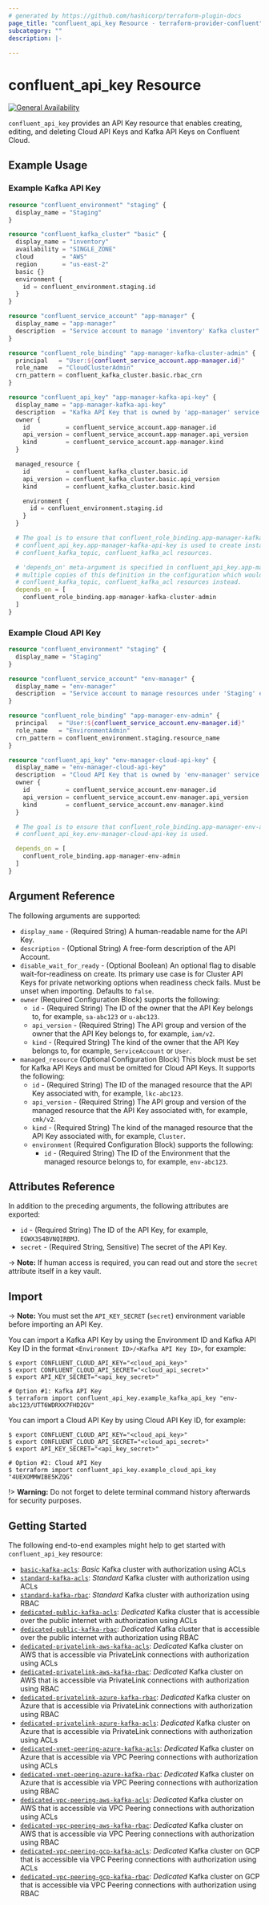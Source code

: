 ```yaml
---
# generated by https://github.com/hashicorp/terraform-plugin-docs
page_title: "confluent_api_key Resource - terraform-provider-confluent"
subcategory: ""
description: |-
  
---
```


# confluent_api_key Resource

[![General Availability](https://img.shields.io/badge/Lifecycle%20Stage-General%20Availability-%2345c6e8)](https://docs.confluent.io/cloud/current/api.html#section/Versioning/API-Lifecycle-Policy)

`confluent_api_key` provides an API Key resource that enables creating, editing, and deleting Cloud API Keys and Kafka API Keys on Confluent Cloud.

## Example Usage

### Example Kafka API Key
```terraform
resource "confluent_environment" "staging" {
  display_name = "Staging"
}

resource "confluent_kafka_cluster" "basic" {
  display_name = "inventory"
  availability = "SINGLE_ZONE"
  cloud        = "AWS"
  region       = "us-east-2"
  basic {}
  environment {
    id = confluent_environment.staging.id
  }
}

resource "confluent_service_account" "app-manager" {
  display_name = "app-manager"
  description  = "Service account to manage 'inventory' Kafka cluster"
}

resource "confluent_role_binding" "app-manager-kafka-cluster-admin" {
  principal   = "User:${confluent_service_account.app-manager.id}"
  role_name   = "CloudClusterAdmin"
  crn_pattern = confluent_kafka_cluster.basic.rbac_crn
}

resource "confluent_api_key" "app-manager-kafka-api-key" {
  display_name = "app-manager-kafka-api-key"
  description  = "Kafka API Key that is owned by 'app-manager' service account"
  owner {
    id          = confluent_service_account.app-manager.id
    api_version = confluent_service_account.app-manager.api_version
    kind        = confluent_service_account.app-manager.kind
  }

  managed_resource {
    id          = confluent_kafka_cluster.basic.id
    api_version = confluent_kafka_cluster.basic.api_version
    kind        = confluent_kafka_cluster.basic.kind

    environment {
      id = confluent_environment.staging.id
    }
  }

  # The goal is to ensure that confluent_role_binding.app-manager-kafka-cluster-admin is created before
  # confluent_api_key.app-manager-kafka-api-key is used to create instances of
  # confluent_kafka_topic, confluent_kafka_acl resources.

  # 'depends_on' meta-argument is specified in confluent_api_key.app-manager-kafka-api-key to avoid having
  # multiple copies of this definition in the configuration which would happen if we specify it in
  # confluent_kafka_topic, confluent_kafka_acl resources instead.
  depends_on = [
    confluent_role_binding.app-manager-kafka-cluster-admin
  ]
}
```

### Example Cloud API Key
```terraform
resource "confluent_environment" "staging" {
  display_name = "Staging"
}

resource "confluent_service_account" "env-manager" {
  display_name = "env-manager"
  description  = "Service account to manage resources under 'Staging' environment on Confluent Cloud"
}

resource "confluent_role_binding" "app-manager-env-admin" {
  principal   = "User:${confluent_service_account.env-manager.id}"
  role_name   = "EnvironmentAdmin"
  crn_pattern = confluent_environment.staging.resource_name
}

resource "confluent_api_key" "env-manager-cloud-api-key" {
  display_name = "env-manager-cloud-api-key"
  description  = "Cloud API Key that is owned by 'env-manager' service account"
  owner {
    id          = confluent_service_account.env-manager.id
    api_version = confluent_service_account.env-manager.api_version
    kind        = confluent_service_account.env-manager.kind
  }

  # The goal is to ensure that confluent_role_binding.app-manager-env-admin is created before
  # confluent_api_key.env-manager-cloud-api-key is used.

  depends_on = [
    confluent_role_binding.app-manager-env-admin
  ]
}
```

<!-- schema generated by tfplugindocs -->
## Argument Reference

The following arguments are supported:

- `display_name` - (Required String) A human-readable name for the API Key.
- `description` - (Optional String) A free-form description of the API Account.
- `disable_wait_for_ready` - (Optional Boolean) An optional flag to disable wait-for-readiness on create. Its primary use case is for Cluster API Keys for private networking options when readiness check fails. Must be unset when importing. Defaults to `false`.
- `owner` (Required Configuration Block) supports the following:
    - `id` - (Required String) The ID of the owner that the API Key belongs to, for example, `sa-abc123` or `u-abc123`.
    - `api_version` - (Required String) The API group and version of the owner that the API Key belongs to, for example, `iam/v2`.
    - `kind` - (Required String) The kind of the owner that the API Key belongs to, for example, `ServiceAccount` or `User`.
- `managed_resource` (Optional Configuration Block) This block must be set for Kafka API Keys and must be omitted for Cloud API Keys. It supports the following:
    - `id` - (Required String) The ID of the managed resource that the API Key associated with, for example, `lkc-abc123`.
    - `api_version` - (Required String) The API group and version of the managed resource that the API Key associated with, for example, `cmk/v2`.
    - `kind` - (Required String) The kind of the managed resource that the API Key associated with, for example, `Cluster`.
    - `environment` (Required Configuration Block) supports the following:
        - `id` - (Required String) The ID of the Environment that the managed resource belongs to, for example, `env-abc123`.

## Attributes Reference

In addition to the preceding arguments, the following attributes are exported:

- `id` - (Required String) The ID of the API Key, for example, `EGWX3S4BVNQIRBMJ`.
- `secret` - (Required String, Sensitive) The secret of the API Key.

-> **Note:** If human access is required, you can read out and store the `secret` attribute itself in a key vault.

## Import

-> **Note:** You must set the `API_KEY_SECRET` (`secret`) environment variable before importing an API Key.

You can import a Kafka API Key by using the Environment ID and Kafka API Key ID in the format `<Environment ID>/<Kafka API Key ID>`, for example:

```shell
$ export CONFLUENT_CLOUD_API_KEY="<cloud_api_key>"
$ export CONFLUENT_CLOUD_API_SECRET="<cloud_api_secret>"
$ export API_KEY_SECRET="<api_key_secret>"

# Option #1: Kafka API Key
$ terraform import confluent_api_key.example_kafka_api_key "env-abc123/UTT6WDRXX7FHD2GV"
```

You can import a Cloud API Key by using Cloud API Key ID, for example:

```shell
$ export CONFLUENT_CLOUD_API_KEY="<cloud_api_key>"
$ export CONFLUENT_CLOUD_API_SECRET="<cloud_api_secret>"
$ export API_KEY_SECRET="<api_key_secret>"

# Option #2: Cloud API Key
$ terraform import confluent_api_key.example_cloud_api_key "4UEXOMMWIBE5KZQG"
```

!> **Warning:** Do not forget to delete terminal command history afterwards for security purposes.

## Getting Started
The following end-to-end examples might help to get started with `confluent_api_key` resource:
  * [`basic-kafka-acls`](https://github.com/confluentinc/terraform-provider-confluent/tree/master/examples/configurations/basic-kafka-acls): _Basic_ Kafka cluster with authorization using ACLs
  * [`standard-kafka-acls`](https://github.com/confluentinc/terraform-provider-confluent/tree/master/examples/configurations/standard-kafka-acls): _Standard_ Kafka cluster with authorization using ACLs
  * [`standard-kafka-rbac`](https://github.com/confluentinc/terraform-provider-confluent/tree/master/examples/configurations/standard-kafka-rbac): _Standard_ Kafka cluster with authorization using RBAC
  * [`dedicated-public-kafka-acls`](https://github.com/confluentinc/terraform-provider-confluent/tree/master/examples/configurations/dedicated-public-kafka-acls): _Dedicated_ Kafka cluster that is accessible over the public internet with authorization using ACLs
  * [`dedicated-public-kafka-rbac`](https://github.com/confluentinc/terraform-provider-confluent/tree/master/examples/configurations/dedicated-public-kafka-rbac): _Dedicated_ Kafka cluster that is accessible over the public internet with authorization using RBAC
  * [`dedicated-privatelink-aws-kafka-acls`](https://github.com/confluentinc/terraform-provider-confluent/tree/master/examples/configurations/dedicated-privatelink-aws-kafka-acls): _Dedicated_ Kafka cluster on AWS that is accessible via PrivateLink connections with authorization using ACLs
  * [`dedicated-privatelink-aws-kafka-rbac`](https://github.com/confluentinc/terraform-provider-confluent/tree/master/examples/configurations/dedicated-privatelink-aws-kafka-rbac): _Dedicated_ Kafka cluster on AWS that is accessible via PrivateLink connections with authorization using RBAC
  * [`dedicated-privatelink-azure-kafka-rbac`](https://github.com/confluentinc/terraform-provider-confluent/tree/master/examples/configurations/dedicated-privatelink-azure-kafka-rbac): _Dedicated_ Kafka cluster on Azure that is accessible via PrivateLink connections with authorization using RBAC
  * [`dedicated-privatelink-azure-kafka-acls`](https://github.com/confluentinc/terraform-provider-confluent/tree/master/examples/configurations/dedicated-privatelink-azure-kafka-acls): _Dedicated_ Kafka cluster on Azure that is accessible via PrivateLink connections with authorization using ACLs
  * [`dedicated-vnet-peering-azure-kafka-acls`](https://github.com/confluentinc/terraform-provider-confluent/tree/master/examples/configurations/dedicated-vnet-peering-azure-kafka-acls): _Dedicated_ Kafka cluster on Azure that is accessible via VPC Peering connections with authorization using ACLs
  * [`dedicated-vnet-peering-azure-kafka-rbac`](https://github.com/confluentinc/terraform-provider-confluent/tree/master/examples/configurations/dedicated-vnet-peering-azure-kafka-rbac): _Dedicated_ Kafka cluster on Azure that is accessible via VPC Peering connections with authorization using RBAC
  * [`dedicated-vpc-peering-aws-kafka-acls`](https://github.com/confluentinc/terraform-provider-confluent/tree/master/examples/configurations/dedicated-vpc-peering-aws-kafka-acls): _Dedicated_ Kafka cluster on AWS that is accessible via VPC Peering connections with authorization using ACLs
  * [`dedicated-vpc-peering-aws-kafka-rbac`](https://github.com/confluentinc/terraform-provider-confluent/tree/master/examples/configurations/dedicated-vpc-peering-aws-kafka-rbac): _Dedicated_ Kafka cluster on AWS that is accessible via VPC Peering connections with authorization using RBAC
  * [`dedicated-vpc-peering-gcp-kafka-acls`](https://github.com/confluentinc/terraform-provider-confluent/tree/master/examples/configurations/dedicated-vpc-peering-gcp-kafka-acls): _Dedicated_ Kafka cluster on GCP that is accessible via VPC Peering connections with authorization using ACLs
  * [`dedicated-vpc-peering-gcp-kafka-rbac`](https://github.com/confluentinc/terraform-provider-confluent/tree/master/examples/configurations/dedicated-vpc-peering-gcp-kafka-rbac): _Dedicated_ Kafka cluster on GCP that is accessible via VPC Peering connections with authorization using RBAC
